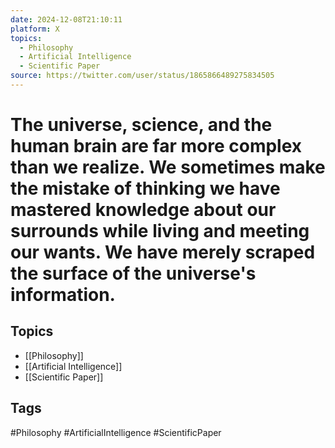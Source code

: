 ```yaml
---
date: 2024-12-08T21:10:11
platform: X
topics:
  - Philosophy
  - Artificial Intelligence
  - Scientific Paper
source: https://twitter.com/user/status/1865866489275834505
---
```

# The universe, science, and the human brain are far more complex than we realize. We sometimes make the mistake of thinking we have mastered knowledge about our surrounds while living and meeting our wants. We have merely scraped the surface of the universe's information.

## Topics
- [[Philosophy]]
- [[Artificial Intelligence]]
- [[Scientific Paper]]

## Tags
#Philosophy #ArtificialIntelligence #ScientificPaper